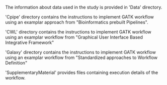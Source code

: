The information about data used in the study is provided in 'Data' directory.

'Cpipe' directory contains the instructions to implement GATK workflow using an examplar approach from "Bioinformatics prebuilt Pipelines".

'CWL' directory contains the instructions to implement GATK workflow using an examplar workflow from "Graphical User Interface Based Integrative Framework"

'Galaxy' directory contains the instructions to implement GATK workflow using an examplar workflow from "Standardized approaches to Workflow Definition"

'SupplementaryMaterial' provides files containing execution details of the workflow.   



